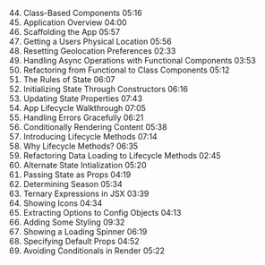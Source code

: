 44. Class-Based Components  05:16
45. Application Overview  04:00
46. Scaffolding the App  05:57
47. Getting a Users Physical Location  05:56
48. Resetting Geolocation Preferences  02:33
49. Handling Async Operations with Functional Components  03:53
50. Refactoring from Functional to Class Components  05:12
51. The Rules of State  06:07
52. Initializing State Through Constructors  06:16
53. Updating State Properties  07:43
54. App Lifecycle Walkthrough  07:05
55. Handling Errors Gracefully  06:21
56. Conditionally Rendering Content  05:38
57. Introducing Lifecycle Methods  07:14
58. Why Lifecycle Methods?  06:35
59. Refactoring Data Loading to Lifecycle Methods  02:45
60. Alternate State Intialization  05:20
61. Passing State as Props  04:19
62. Determining Season  05:34
63. Ternary Expressions in JSX  03:39
64. Showing Icons  04:34
65. Extracting Options to Config Objects  04:13
66. Adding Some Styling  09:32
67. Showing a Loading Spinner  06:19
68. Specifying Default Props  04:52
69. Avoiding Conditionals in Render  05:22


